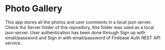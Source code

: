 # Photo Gallery 
This app stores all the photos and user comments in a local json server. Check the Server folder of this repository, this folder was used as a local json server. 
User authentication has been done through Sign up with email/password and Sign in with email/password of Firebase Auth REST API service.


